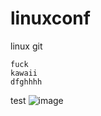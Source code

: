 # linuxconf
linux git
```cmd=
fuck
kawaii
dfghhhh
```
test
![image](https://www.google.com/url?sa=i&url=https%3A%2F%2Fen.wikipedia.org%2Fwiki%2FImage&psig=AOvVaw2-4RTQukGN8k5d1sLauies&ust=1690009978337000&source=images&cd=vfe&opi=89978449&ved=0CA4QjRxqFwoTCODVj_Wfn4ADFQAAAAAdAAAAABAE)
